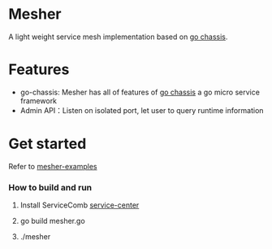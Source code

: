 # Mesher

A light weight service mesh implementation based on [go chassis](https://github.com/ServiceComb/go-chassis).


# Features
- go-chassis: Mesher has all of features of [go chassis](https://github.com/ServiceComb/go-chassis)
a go micro service framework
- Admin API：Listen on isolated port, let user to query runtime information 


# Get started
Refer to [mesher-examples](https://github.com/go-chassis/mesher-examples)

### How to build and run

1. Install ServiceComb [service-center](https://github.com/ServiceComb/service-center/releases)

2. go build mesher.go

3. ./mesher
